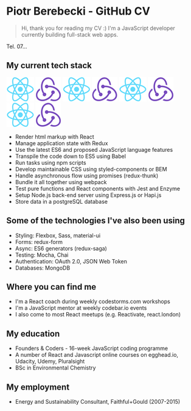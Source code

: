 # Piotr Berebecki - GitHub CV

> Hi, thank you for reading my CV :) 
> I'm a JavaScript developer currently building full-stack web apps.

Tel. 07...

## My current tech stack

![react](https://github.com/PiotrBerebecki/PiotrBerebecki/blob/master/assets/logo/react-logo-64.jpg)
![react](https://github.com/PiotrBerebecki/PiotrBerebecki/blob/master/assets/logo/redux-logo-64.jpg)
![react](https://github.com/PiotrBerebecki/PiotrBerebecki/blob/master/assets/logo/react-logo-64.jpg)
![react](https://github.com/PiotrBerebecki/PiotrBerebecki/blob/master/assets/logo/redux-logo-64.jpg)
![react](https://github.com/PiotrBerebecki/PiotrBerebecki/blob/master/assets/logo/react-logo-64.jpg)
![react](https://github.com/PiotrBerebecki/PiotrBerebecki/blob/master/assets/logo/redux-logo-64.jpg)
![react](https://github.com/PiotrBerebecki/PiotrBerebecki/blob/master/assets/logo/react-logo-64.jpg)
![react](https://github.com/PiotrBerebecki/PiotrBerebecki/blob/master/assets/logo/redux-logo-64.jpg)


- Render html markup with React
- Manage application state with Redux
- Use the latest ES6 and proposed JavaScript language features
- Transpile the code down to ES5 using Babel
- Run tasks using npm scripts
- Develop maintainable CSS using styled-components or BEM
- Handle asynchronous flow using promises (redux-thunk)
- Bundle it all together using webpack
- Test pure functions and React components with Jest and Enzyme
- Setup Node.js back-end server using Express.js or Hapi.js
- Store data in a postgreSQL database

## Some of the technologies I've also been using
- Styling: Flexbox, Sass, material-ui
- Forms: redux-form
- Async: ES6 generators (redux-saga)
- Testing: Mocha, Chai
- Authentication: OAuth 2.0, JSON Web Token
- Databases: MongoDB

## Where you can find me
- I'm a React coach during weekly codestorms.com workshops
- I'm a JavaScript mentor at weekly codebar.io events
- I also come to most React meetups (e.g. Reactivate, react.london)

## My education
- Founders & Coders - 16-week JavaScript coding programme
- A number of React and Javascript online courses on egghead.io, Udacity, Udemy, Pluralsight
- BSc in Environmental Chemistry

## My employment
- Energy and Sustainability Consultant, Faithful+Gould (2007-2015)
